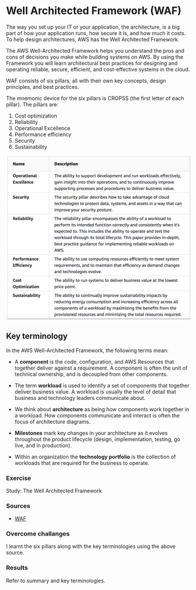 # Well Architected Framework (WAF)

The way you set up your IT or your application, the architecture, is a big part of how your application runs, how secure it is, and how much it costs. To help design architectures, AWS has the Well Architected Framework.

The AWS Well-Architected Framework helps you understand the pros and cons of decisions you make while building systems on AWS. By using the Framework you will learn architectural best practices for designing and operating reliable, secure, efficient, and cost-effective systems in the cloud.

WAF consists of six pillars, all with their own key concepts, design principles, and best practices. 

The mnemonic device for the six pillars is CROPSS (the first letter of each pillar). The pillars are:

1. Cost optimization
2. Reliability
3. Operational Excellence
4. Performance efficiency
5. Security
6. Sustainability

![AWS-12-WellArchitectedFramework](../00_includes/AWS-Week2/AWS-12/i1.png)

## Key terminology

In the AWS Well-Architected Framework, the following terms mean:

- A **component** is the code, configuration, and AWS Resources that together deliver against a requirement. A component is often the unit of technical ownership, and is decoupled from other components.

- The term **workload** is used to identify a set of components that together deliver business value. A workload is usually the level of detail that business and technology leaders communicate about.

- We think about **architecture** as being how components work together in a workload. How components communicate and interact is often the focus of architecture diagrams.

- **Milestones** mark key changes in your architecture as it evolves throughout the product lifecycle (design, implementation, testing, go live, and in production).

- Within an organization the **technology portfolio** is the collection of workloads that are required for the business to operate.
### Exercise

Study: The Well Architected Framework
### Sources

- [WAF](https://docs.aws.amazon.com/wellarchitected/latest/framework/welcome.html)

### Overcome challanges

I learnt the six pillars along with the key terminologies using the above source. 
### Results

Refer to summary and key terminologies.